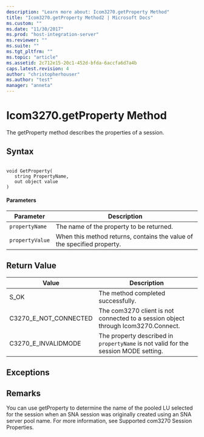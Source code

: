 ```yaml
---
description: "Learn more about: Icom3270.getProperty Method"
title: "Icom3270.getProperty Method2 | Microsoft Docs"
ms.custom: ""
ms.date: "11/30/2017"
ms.prod: "host-integration-server"
ms.reviewer: ""
ms.suite: ""
ms.tgt_pltfrm: ""
ms.topic: "article"
ms.assetid: 2c712e15-20c1-452d-bfda-6accfa6d7a4b
caps.latest.revision: 4
author: "christopherhouser"
ms.author: "test"
manager: "anneta"
---
```

# Icom3270.getProperty Method
The getProperty method describes the properties of a session.  
  
## Syntax  
  
```  
  
void GetProperty(  
   string PropertyName,  
   out object value  
)  
```  
  
#### Parameters  
  
|Parameter|Description|  
|---------------|-----------------|  
|`propertyName`|The name of the property to be returned.|  
|`propertyValue`|When this method returns, contains the value of the specified property.|  
  
## Return Value  
  
|Value|Description|  
|-----------|-----------------|  
|S_OK|The method completed successfully.|  
|C3270_E_NOT_CONNECTED|The com3270 client is not connected to a session object through Icom3270.Connect.|  
|C3270_E_INVALIDMODE|The property described in `propertyName` is not valid for the session MODE setting.|  
  
## Exceptions  
  
## Remarks  
 You can use getProperty to determine the name of the pooled LU selected for the session when an SNA session was originally created using an SNA server pool name. For more information, see Supported com3270 Session Properties.
